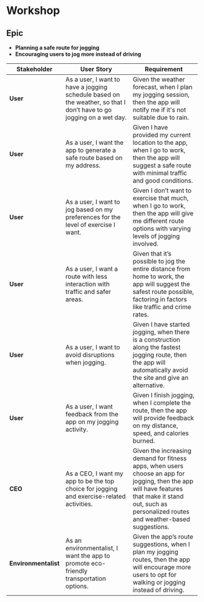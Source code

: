 # Workshop

## Epic 
- **Planning a safe route for jogging**
- **Encouraging users to jog more instead of driving**

| **Stakeholder**    | **User Story**                                                                                  | **Requirement**                                                                                                   |
|--------------------|-------------------------------------------------------------------------------------------------|------------------------------------------------------------------------------------------------------------------|
| **User**           | As a user, I want to have a jogging schedule based on the weather, so that I don’t have to go jogging on a wet day. | Given the weather forecast, when I plan my jogging session, then the app will notify me if it's not suitable due to rain. |
| **User**           | As a user, I want the app to generate a safe route based on my address.                         | Given I have provided my current location to the app, when I go to work, then the app will suggest a safe route with minimal traffic and good conditions. |
| **User**           | As a user, I want to jog based on my preferences for the level of exercise I want.              | Given I don’t want to exercise that much, when I go to work, then the app will give me different route options with varying levels of jogging involved. |
| **User**           | As a user, I want a route with less interaction with traffic and safer areas.                   | Given that it’s possible to jog the entire distance from home to work, the app will suggest the safest route possible, factoring in factors like traffic and crime rates. |
| **User**           | As a user, I want to avoid disruptions when jogging.                                             | Given I have started jogging, when there is a construction along the fastest jogging route, then the app will automatically avoid the site and give an alternative. |
| **User**           | As a user, I want feedback from the app on my jogging activity.                                  | Given I finish jogging, when I complete the route, then the app will provide feedback on my distance, speed, and calories burned. |
| **CEO**            | As a CEO, I want my app to be the top choice for jogging and exercise-related activities.        | Given the increasing demand for fitness apps, when users choose an app for jogging, then the app will have features that make it stand out, such as personalized routes and weather-based suggestions. |
| **Environmentalist**| As an environmentalist, I want the app to promote eco-friendly transportation options.         | Given the app’s route suggestions, when I plan my jogging routes, then the app will encourage more users to opt for walking or jogging instead of driving. |